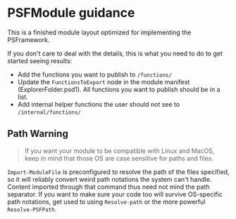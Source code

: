 # PSFModule guidance

This is a finished module layout optimized for implementing the PSFramework.

If you don't care to deal with the details, this is what you need to do to get started seeing results:

 - Add the functions you want to publish to `/functions/`
 - Update the `FunctionsToExport` node in the module manifest (ExplorerFolder.psd1). All functions you want to publish should be in a list.
 - Add internal helper functions the user should not see to `/internal/functions/`
 
 ## Path Warning
 
 > If you want your module to be compatible with Linux and MacOS, keep in mind that those OS are case sensitive for paths and files.
 
 `Import-ModuleFile` is preconfigured to resolve the path of the files specified, so it will reliably convert weird path notations the system can't handle.
 Content imported through that command thus need not mind the path separator.
 If you want to make sure your code too will survive OS-specific path notations, get used to using `Resolve-path` or the more powerful `Resolve-PSFPath`.
